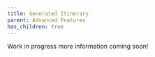 ```yaml
---
title: Generated Itinerary
parent: Advanced Features
has_children: true
---
```



Work in progress more information coming soon!
